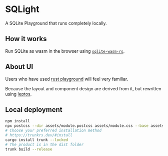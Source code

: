 # SQLight

A SQLite Playground that runs completely locally.

## How it works

Run SQLite as wasm in the browser using [`sqlite-wasm-rs`](https://github.com/Spxg/sqlite-wasm-rs).

## About UI

Users who have used [rust playground](https://play.rust-lang.org) will feel very familiar. 

Because the layout and component design are derived from it, but rewritten using [leptos](https://leptos.dev).

## Local deployment

```sh
npm install
npx postcss --dir assets/module.postcss assets/module.css --base assets/module.css
# Choose your preferred installation method
# https://trunkrs.dev/#install
cargo install trunk --locked
# The product is in the dist folder
trunk build --release
```
